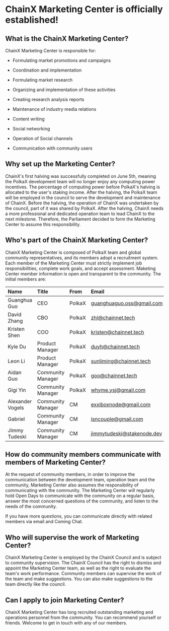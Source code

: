 # ChainX Marketing Center is officially established!

##  What is the ChainX Marketing Center?

ChainX Marketing Center is responsible for:

- Formulating market promotions and campaigns

- Coordination and implementation

- Formulating market research

- Organizing and implementation of these activities

- Creating research analysis reports

- Maintenance of industry media relations

- Content writing

- Social networking

- Operation of Social channels

- Communication with community users

## Why set up the Marketing Center?

ChainX's first halving was successfully completed on June 5th, meaning the PolkaX development team will no longer enjoy any computing power incentives. The percentage of computing power before PolkaX's halving is allocated to the user's staking income. After the halving, the PolkaX team will be employed in the council to serve the development and maintenance of ChainX. Before the halving, the operation of ChainX was undertaken by the council, part of it was shared by PolkaX. After the halving, ChainX needs a more professional and dedicated operation team to lead ChainX to the next milestone. Therefore, the Parliament decided to form the Marketing Center to assume this responsibility.

## Who's part of the ChainX Marketing Center?

ChainX Marketing Center is composed of PolkaX team and global community representatives, and its members adopt a recruitment system. Each member of the Marketing Center must strictly implement job responsibilities, complete work goals, and accept assessment. Maketing Center member information is open and transparent to the community. The initial members are:

| Name             | Title             | From   | Email                      | CID         |
| :--------------- | :---------------- | :----- | :------------------------- | :---------- |
| Guanghua Guo     | CEO               | PolkaX | guanghuaguo.oss@gmail.com  | 32113643644 |
| David Zhang      | CBO               | PolkaX | zhl@chainnet.tech          | 23461944232 |
| Kristen Shen     | COO               | PolkaX | kristen@chainnet.tech      | 1649510     |
| Kyle Du          | Product Manager   | PolkaX | duyh@chainnet.tech         | 6283719     |
| Leon Li          | Product Manager   | PolkaX | sunliming@chainnet.tech    | 2834714003  |
| Aidan Guo        | Community Manager | PolkaX | goo@chainnet.tech          | 733260748   |
| Gigi Yin         | Community Manager | PolkaX | whyme.ysj@gmail.com        | 1481422345  |
| Alexander Vogels | Community Manager | CM     | exxiboxnode@gmail.com      | 7500048229  |
| Gabriel          | Community Manager | CM     | isncouple@gmail.com        | 6680488271  |
| Jimmy Tudeski    | Community Manager | CM     | jimmytudeski@stakenode.dev | 37114204110 |


## How do community members communicate with members of Marketing Center?

At the request of community members, in order to improve the communication between the development team, operation team and the community, Marketing Center also assumes the responsibility of communicating with the community. The Marketing Center will regularly hold Open Days to communicate with the community on a regular basis, answer the most concerned questions of the community, and listen to the needs of the community.

If you have more questions, you can communicate directly with related members via email and Coming Chat.


## Who will supervise the work of Marketing Center?

ChainX Marketing Center is employed by the ChainX Council and is subject to community supervision. The ChainX Council has the right to dismiss and appoint the Marketing Center team, as well as the right to evaluate the team's work performance. Community members can supervise the work of the team and make suggestions. You can also make suggestions to the team directly like the council.


## Can I apply to join Marketing Center?

ChainX Marketing Center has long recruited outstanding marketing and operations personnel from the community. You can recommend yourself or friends. Welcome to get in touch with any of our members.
